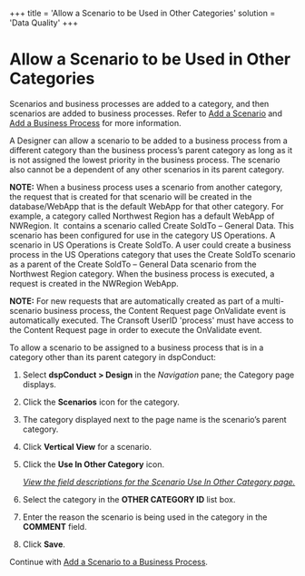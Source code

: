 +++
title = 'Allow a Scenario to be Used in Other Categories'
solution = 'Data Quality'
+++

# Allow a Scenario to be Used in Other Categories

Scenarios and business processes are added to a category, and then
scenarios are added to business processes. Refer to [Add a
Scenario](Add_Scenario.htm) and [Add a Business
Process](Add_Business_Process.htm) for more information.

A Designer can allow a scenario to be added to a business process from a
different category than the business process’s parent category as long
as it is not assigned the lowest priority in the business process. The
scenario also cannot be a dependent of any other scenarios in its parent
category.

<span style="font-weight: bold;">NOTE:</span> When a business process
uses a scenario from another category, the request that is created for
that scenario will be created in the database/WebApp that is the default
WebApp for that other category. For example, a category called Northwest
Region has a default WebApp of NWRegion. It  contains a scenario called
Create SoldTo – General Data. This scenario has been configured for use
in the category US Operations. A scenario in US Operations is Create
SoldTo. A user could create a business process in the US Operations
category that uses the Create SoldTo scenario as a parent of the Create
SoldTo – General Data scenario from the Northwest Region category. When
the business process is executed, a request is created in the NWRegion
WebApp.  

<span style="font-weight: bold;">NOTE:</span> For new requests that are
automatically created as part of a multi-scenario business process, the
Content Request page OnValidate event is automatically executed. The
Cransoft UserID 'process' must have access to the Content Request page
in order to execute the OnValidate event.

To allow a scenario to be assigned to a business process that is in a
category other than its parent category in dspConduct:

1.  Select <span style="font-weight: bold;">dspConduct \> Design</span>
    in the *Navigation* pane; the Category page displays.

2.  Click the **Scenarios** icon for the category.

3.  The category displayed next to the page name is the scenario’s
    parent category.

4.  Click <span style="font-weight: bold;">Vertical View</span> for a
    scenario.

5.  Click the **Use In Other Category** icon.
    
    *[View the field descriptions for the Scenario Use In Other Category
    page.](../Page_Desc/Scenario_Use_in_Other_Category.htm)*

6.  Select the category in the **OTHER CATEGORY ID** list box.

7.  Enter the reason the scenario is being used in the category in the
    **COMMENT** field.

8.  Click **Save**.

Continue with [Add a Scenario to a Business
Process](Add_a_Scenario_to_a_Business_Process.htm).
